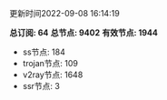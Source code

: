 更新时间2022-09-08 16:14:19

**总订阅: 64**
**总节点: 9402**
**有效节点: 1944**
- ss节点: 184
- trojan节点: 109
- v2ray节点: 1648
- ssr节点: 3
